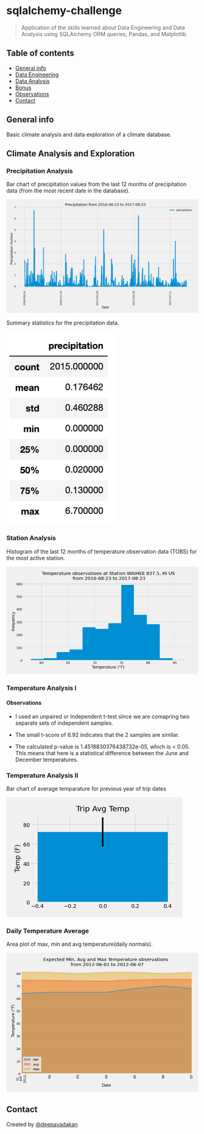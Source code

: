 # sqlalchemy-challenge

> Application of the skills learned about Data Engineering and Data Analysis using SQLAlchemy ORM queries, Pandas, and Matplotlib


## Table of contents
* [General info](#General-info)
* [Data Engineering](#Data-Engineering)
* [Data Analysis](#Data-Analysis)
* [Bonus](#Bonus)
* [Observations](#Observations)
* [Contact](#Contact)

## General info
Basic climate analysis and data exploration of a climate database.

## Climate Analysis and Exploration

### Precipitation Analysis

Bar chart of precipitation values from the last 12 months of precipitation data (from the most recent date in the database).

![prcp](Images/prcp.png)

Summary statistics for the precipitation data.

![summary_stats](Images/summary_stats.png)

### Station Analysis

Histogram of the last 12 months of temperature observation data (TOBS) for the most active station.

![temp_hist](Images/temp_hist.png)

### Temperature Analysis I

#### Observations
* I used an unpaired or Independent t-test since we are comapring two separate sets of independent samples.

* The small t-score of 6.92 indicates that the 2 samples are similar.

* The calculated p-value is 1.4518830376438732e-05, which is < 0.05. This means that here is a statistical difference between the June and December temperatures.

### Temperature Analysis II

Bar chart of average temparature for previous year of trip dates

![avg_temp_bar](Images/avg_temp_bar.png)

### Daily Temperature Average
Area plot of max, min and avg temperature(daily normals).

![temp_area_chart](Images/temp_area_chart.png)

## Contact
Created by [@deepavadakan](https://github.com/)